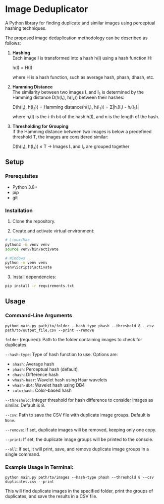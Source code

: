 # Image Deduplicator

A Python library for finding duplicate and similar images using perceptual hashing techniques.

The proposed image deduplication methodology can be described as follows:

1. **Hashing**  
   Each image I is transformed into a hash h(I) using a hash function H:

   h(I) = H(I)

   where H is a hash function, such as average hash, phash, dhash, etc.

2. **Hamming Distance**  
   The similarity between two images I₁ and I₂ is determined by the Hamming distance D(h(I₁), h(I₂)) between their hashes:

   D(h(I₁), h(I₂)) = Hamming distance(h(I₁), h(I₂)) = Σ|hᵢ(I₁) - hᵢ(I₂)|

   where hᵢ(I) is the i-th bit of the hash h(I), and n is the length of the hash.

3. **Thresholding for Grouping**  
   If the Hamming distance between two images is below a predefined threshold T, the images are considered similar:

   D(h(I₁), h(I₂)) ≤ T → Images I₁ and I₂ are grouped together

## Setup

### Prerequisites
- Python 3.8+
- pip
- git

### Installation

1. Clone the repository.

2. Create and activate virtual environment:
```bash
# Linux/Mac
python3 -m venv venv
source venv/bin/activate

# Windows
python -m venv venv
venv\Scripts\activate
```

3. Install dependencies:
```bash
pip install -r requirements.txt
```

## Usage

### Command-Line Arguments
```
python main.py path/to/folder --hash-type phash --threshold 8 --csv path/to/output_file.csv --print --remove
```

`folder` (required): Path to the folder containing images to check for duplicates.

`--hash-type`: Type of hash function to use. Options are:
   - `ahash`: Average hash
   - `phash`: Perceptual hash (default)
   - `dhash`: Difference hash
   - `whash-haar`: Wavelet hash using Haar wavelets
   - `whash-db4`: Wavelet hash using DB4
   - `colorhash`: Color-based hash

`--threshold`: Integer threshold for hash difference to consider images as similar. Default is 8.

`--csv`: Path to save the CSV file with duplicate image groups. Default is `None`.

`--remove`: If set, duplicate images will be removed, keeping only one copy.

`--print`: If set, the duplicate image groups will be printed to the console.

`--all`: If set, it will print, save, and remove duplicate image groups in a single command.

### Example Usage in Terminal:
```
python main.py path/to/images --hash-type phash --threshold 8 --csv duplicates.csv --print
```

This will find duplicate images in the specified folder, print the groups of duplicates, and save the results in a CSV file.
